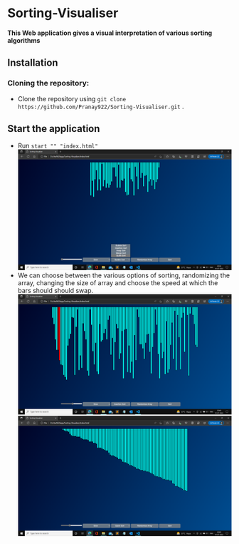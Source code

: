 # Sorting-Visualiser
**This Web application gives a visual interpretation of various sorting algorithms**
## Installation
### Cloning the repository:
- Clone the repository using `git clone https://github.com/Pranay922/Sorting-Visualiser.git` .
## Start the application 
- Run `start "" "index.html"`
<img src="./pictures/p2.png" width="800"> <br>
- We can choose between the various options of sorting, randomizing the array, changing the size of array and choose the speed at which the bars should should swap.<br>
<img src="./pictures/p6.png" width="800"> <br>
<img src="./pictures/p4.png" width="800"> <br>
